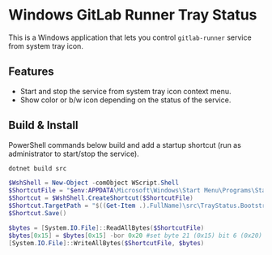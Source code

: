 # Windows GitLab Runner Tray Status
This is a Windows application that lets you control `gitlab-runner` service from system tray icon.

## Features
* Start and stop the service from system tray icon context menu.
* Show color or b/w icon depending on the status of the service.

## Build & Install
PowerShell commands below build and add a startup shortcut (run as administrator to start/stop the service).

```PowerShell
dotnet build src
```
```PowerShell
$WshShell = New-Object -comObject WScript.Shell
$ShortcutFile = "$env:APPDATA\Microsoft\Windows\Start Menu\Programs\Startup\GitLabRunnerStatus.lnk";
$Shortcut = $WshShell.CreateShortcut($ShortcutFile)
$Shortcut.TargetPath = "$((Get-Item .).FullName)\src\TrayStatus.Bootstrapper\bin\Debug\net7.0-windows\TrayStatus.Bootstrapper.exe"
$Shortcut.Save()

$bytes = [System.IO.File]::ReadAllBytes($ShortcutFile)
$bytes[0x15] = $bytes[0x15] -bor 0x20 #set byte 21 (0x15) bit 6 (0x20) ON
[System.IO.File]::WriteAllBytes($ShortcutFile, $bytes)
```
